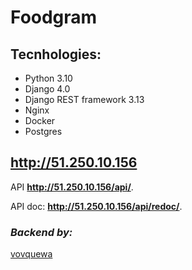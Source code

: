# Foodgram

## Tecnhologies:
- Python 3.10
- Django 4.0
- Django REST framework 3.13
- Nginx
- Docker
- Postgres


## http://51.250.10.156


API **http://51.250.10.156/api/**.

API doc: **http://51.250.10.156/api/redoc/**.


### *Backend by:*
[vovquewa](https://github.com/vovquewa)